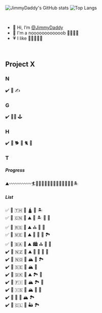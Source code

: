![JimmyDaddy's GitHub stats](https://github-readme-stats-jimmydaddy.vercel.app/api?username=jimmydaddy&show_icons=true&theme=tokyonight&include_all_commits=true&hide_rank=true&count_private=true)
![Top Langs](https://github-readme-stats-jimmydaddy.vercel.app/api/top-langs?username=jimmydaddy&theme=tokyonight&layout=compact&hide=matlab)

<!--
  <img src="https://img.shields.io/github/followers/JimmyDaddy?label=Followers&style=flat&color=0e75b6" alt="JimmyDaddy"/>
  <img src="https://komarev.com/ghpvc/?username=JimmyDaddy&label=Visitors&color=0e75b6&style=flat" alt="JimmyDaddy" /> 
-->

<br />

* 👋 Hi, I’m [@JimmyDaddy](https://github.com/JimmyDaddy)
* 🌱 I'm a noooooooooooob 🙈🙉🙊🐒
* 💗 I like 🤩🤩🤩🤩🤩

<br />

## Project X

### N

✔️ 📖 ✍️

### G

✔️ 👨‍💻 🕹️

### H

✔️ 🏡 🐕 🐩 🐈 🐒

### T

##### Progress
⛰️〰️〰️〰️〰️〰️🏄🌊🌊🌊🌊🌊🌊🌊🌊🌊🌊🌊🌊🌊🏝️

##### List

✅ 🛫 🇹🇭 🚌 🛕 🌊 🏝️  
✅ 🚗 🇨🇳 🚗 ⛰️ 🌊 🏝️ 🎪 🌄  
✅ 🛬 🇷🇸 🚗 ⛰️ ⛪ 🕌 🏰  
✅ 🚗 🇲🇪 🚗 ⛰️ 🌊 🌴 🌅 🏞️  
✅ 🚗 🇧🇦 🚗 ⛰️ 🏙️ ⛪ 🕌 🏰  
✔️ 🛬 🇳🇿 🚗 ⛰️ 🌊 🌴 🌋 🌄    
✔️ 🛫 🇳🇴 🚐 🏔️ 🌄 🏞️    
✔️ 🚐 🇸🇪 🚐 🏔️ 🌄  
✔️ 🚗 🇩🇰 🚗 ⛰️ 🏞️ 🌄  
✔️ 🚗 🇫🇮 🚗 🏔️ 🏞️ 🌄  
✔️ 🛫 🇮🇸 🚗 🏔️ 🧊 🌊  
✔️ 🛬 🏴󠁧󠁢󠁳󠁣󠁴󠁿 🚗 🏔️ 🏞️    
✔️ 🛫 🇨🇱 🚗 🏜️ 🏞️  

<!--
[![JimmyDaddy's wakatime stats](https://github-readme-stats-jimmydaddy.vercel.app/api/wakatime?username=JimmyDaddy&range=last_7_days&theme=tokyonight)](https://github.com/anuraghazra/github-readme-stats)
-->

